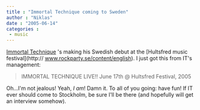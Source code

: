 ```yaml
---
title : "Immortal Technique coming to Sweden"
author : "Niklas"
date : "2005-06-14"
categories : 
 - music
---
```


[Immortal Technique](http://www.viperrecords.com/imtech/bio.shtml) 's making his Swedish debut at the [Hultsfred music festival](http:// www.rockparty.se/content/english). I just got this from IT's management:

> IMMORTAL TECHNIQUE LIVE!! June 17th @ Hultsfred Festival, 2005

Oh...I'm not jealous! Yeah, _I am_! Damn it. To all of you going: have fun! If IT ever should come to Stockholm, be sure I'll be there (and hopefully will get an interview somehow).
